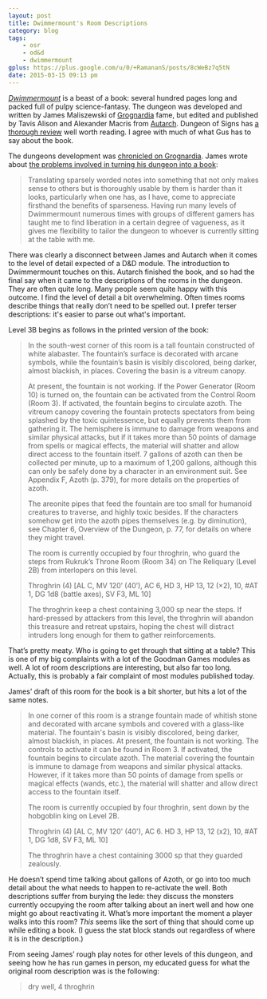 ```yaml
---
layout: post
title: Dwimmermount's Room Descriptions
category: blog
tags:
    - osr
    - od&d
    - dwimmermount
gplus: https://plus.google.com/u/0/+RamananS/posts/8cWeBz7q5tN
date: 2015-03-15 09:13 pm
---
```


[*Dwimmermount*][buy] is a beast of a book: several hundred pages long and packed full of pulpy science-fantasy. The dungeon was developed and written by James Maliszewski of [Grognardia][] fame, but edited and published by Tavis Alison and Alexander Macris from [Autarch][]. Dungeon of Signs has [a thorough review][review] well worth reading. I agree with much of what Gus has to say about the book.

The dungeons development was [chronicled on Grognardia][dwimmermount]. James wrote about [the problems involved in turning his dungeon into a book][translating]:

> Translating sparsely worded notes into something that not only makes sense to others but is thoroughly usable by them is harder than it looks, particularly when one has, as I have, come to appreciate firsthand the benefits of sparseness. Having run many levels of Dwimmermount numerous times with groups of different gamers has taught me to find liberation in a certain degree of vagueness, as it gives me flexibility to tailor the dungeon to whoever is currently sitting at the table with me.

There was clearly a disconnect between James and Autarch when it comes to the level of detail expected of a D&D module. The introduction to Dwimmermount touches on this. Autarch finished the book, and so had the final say when it came to the descriptions of the rooms in the dungeon. They are often quite long. Many people seem quite happy with this outcome. I find the level of detail a bit overwhelming. Often times rooms describe things that really don’t need to be spelled out. I prefer terser descriptions: it's easier to parse out what's important.

Level 3B begins as follows in the printed version of the book:

> In the south-west corner of this room is a tall fountain constructed of white alabaster. The fountain’s surface is decorated with arcane symbols, while the fountain’s basin is visibly discolored, being darker, almost blackish, in places. Covering the basin is a vitreum canopy.
>
> At present, the fountain is not working. If the Power Generator (Room 10) is turned on, the fountain can be activated from the Control Room (Room 3). If activated, the fountain begins to circulate azoth. The vitreum canopy covering the fountain protects spectators from being splashed by the toxic quintessence, but equally prevents them from gathering it. The hemisphere is immune to damage from weapons and similar physical attacks, but if it takes more than 50 points of damage from spells or magical effects, the material will shatter and allow direct access to the fountain itself. 7 gallons of azoth can then be collected per minute, up to a maximum of 1,200 gallons, although this can only be safely done by a character in an environment suit. See Appendix F, Azoth (p. 379), for more details on the properties of azoth.
>
> The areonite pipes that feed the fountain are too small for humanoid creatures to traverse, and highly toxic besides. If the characters somehow get into the azoth pipes themselves (e.g. by diminution), see Chapter 6, Overview of the Dungeon, p. 77, for details on where they might travel.
>
> The room is currently occupied by four throghrin, who guard the steps from Rukruk’s Throne Room (Room 34) on The Reliquary (Level 2B) from interlopers on this level.
>
> Throghrin (4) [AL C, MV 120’ (40’), AC 6, HD 3, HP 13, 12 (×2), 10, #AT 1, DG 1d8 (battle axes), SV F3, ML 10]
>
> The throghrin keep a chest containing 3,000 sp near the steps. If hard-pressed by attackers from this level, the throghrin will abandon this treasure and retreat upstairs, hoping the chest will distract intruders long enough for them to gather reinforcements.

That’s pretty meaty. Who is going to get through that sitting at a table? This is one of my big complaints with a lot of the Goodman Games modules as well. A lot of room descriptions are interesting, but also far too long. Actually, this is probably a fair complaint of most modules published today.

James’ draft of this room for the book is a bit shorter, but hits a lot of the same notes.

> In one corner of this room is a strange fountain made of whitish stone and decorated with arcane symbols and covered with a glass-like material. The fountain's basin is visibly discolored, being darker, almost blackish, in places. At present, the fountain is not working. The controls to activate it can be found in Room 3. If activated, the fountain begins to circulate azoth. The material covering the fountain is immune to damage from weapons and similar physical attacks. However, if it takes more than 50 points of damage from spells or magical effects (wands, etc.), the material will shatter and allow direct access to the fountain itself.
>
> The room is currently occupied by four throghrin, sent down by the hobgoblin king on Level 2B.
>
> Throghrin (4) [AL C, MV 120' (40'), AC 6. HD 3, HP 13, 12 (x2), 10, #AT 1, DG 1d8, SV F3, ML 10]
>
> The throghrin have a chest containing 3000 sp that they guarded zealously.

He doesn’t spend time talking about gallons of Azoth, or go into too much detail about the what needs to happen to re-activate the well. Both descriptions suffer from burying the lede: they discuss the monsters currently occupying the room after talking about an inert well and how one might go about reactivating it. What’s more important the moment a player walks into this room? *This* seems like the sort of thing that should come up while editing a book. (I guess the stat block stands out regardless of where it is in the description.)

From seeing James’ rough play notes for other levels of this dungeon, and seeing how he has run games in person, my educated guess for what the original room description was is the following:

> dry well, 4 throghrin

[grognardia]: http://grognardia.blogspot.ca/
[dwimmermount]: http://grognardia.blogspot.ca/search/label/dwimmermount
[autarch]: http://autarch.co
[translating]: http://grognardia.blogspot.ca/2012/08/never-same.html
[review]: http://dungeonofsigns.blogspot.ca/2014/08/dungeon-of-signs-reviews-dwimmermount.html
[buy]: http://rpg.drivethrustuff.com/product/138221/Dwimmermount-ACKS-version